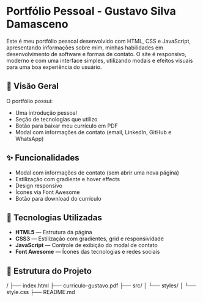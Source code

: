 # Portfólio Pessoal - Gustavo Silva Damasceno

Este é meu portfólio pessoal desenvolvido com HTML, CSS e JavaScript, apresentando informações sobre mim, minhas habilidades em desenvolvimento de software e formas de contato. O site é responsivo, moderno e com uma interface simples, utilizando modais e efeitos visuais para uma boa experiência do usuário.

## 📸 Visão Geral

O portfólio possui:
- Uma introdução pessoal
- Seção de tecnologias que utilizo
- Botão para baixar meu currículo em PDF
- Modal com informações de contato (email, LinkedIn, GitHub e WhatsApp)

## ✨ Funcionalidades

- Modal com informações de contato (sem abrir uma nova página)
- Estilização com gradiente e hover effects
- Design responsivo
- Ícones via Font Awesome
- Botão para download do currículo

## 🧰 Tecnologias Utilizadas

- **HTML5** — Estrutura da página
- **CSS3** — Estilização com gradientes, grid e responsividade
- **JavaScript** — Controle de exibição do modal de contato
- **Font Awesome** — Ícones das tecnologias e redes sociais

## 📂 Estrutura do Projeto
/
├── index.html
├── curriculo-gustavo.pdf
├── src/
│ └── styles/
│ └── style.css
├── README.md
